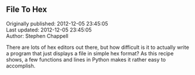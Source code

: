 ## File To Hex  
Originally published: 2012-12-05 23:45:05  
Last updated: 2012-12-05 23:45:05  
Author: Stephen Chappell  
  
There are lots of hex editors out there, but how difficult is it to actually write a program that just displays a file in simple hex format? As this recipe shows, a few functions and lines in Python makes it rather easy to accomplish.